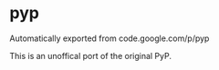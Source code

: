 # pyp
Automatically exported from code.google.com/p/pyp

This is an unoffical port of the original PyP.
